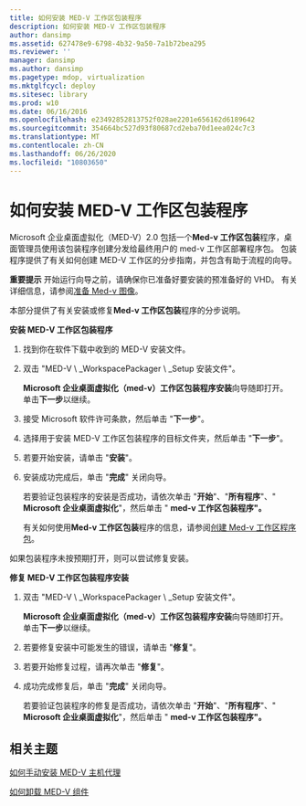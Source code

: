 ```yaml
---
title: 如何安装 MED-V 工作区包装程序
description: 如何安装 MED-V 工作区包装程序
author: dansimp
ms.assetid: 627478e9-6798-4b32-9a50-7a1b72bea295
ms.reviewer: ''
manager: dansimp
ms.author: dansimp
ms.pagetype: mdop, virtualization
ms.mktglfcycl: deploy
ms.sitesec: library
ms.prod: w10
ms.date: 06/16/2016
ms.openlocfilehash: e23492852813752f028ae2201e656162d6189642
ms.sourcegitcommit: 354664bc527d93f80687cd2eba70d1eea024c7c3
ms.translationtype: MT
ms.contentlocale: zh-CN
ms.lasthandoff: 06/26/2020
ms.locfileid: "10803650"
---
```

# 如何安装 MED-V 工作区包装程序


Microsoft 企业桌面虚拟化（MED-V）2.0 包括一个**Med-v 工作区包装**程序，桌面管理员使用该包装程序创建分发给最终用户的 med-v 工作区部署程序包。 包装程序提供了有关如何创建 MED-V 工作区的分步指南，并包含有助于流程的向导。

**重要提示** 开始运行向导之前，请确保你已准备好要安装的预准备好的 VHD。 有关详细信息，请参阅[准备 Med-v 图像](prepare-a-med-v-image.md)。

 

本部分提供了有关安装或修复**Med-v 工作区包装**程序的分步说明。

**安装 MED-V 工作区包装程序**

1.  找到你在软件下载中收到的 MED-V 安装文件。

2.  双击 "MED-V \ _WorkspacePackager \ _Setup 安装文件"。

    **Microsoft 企业桌面虚拟化（med-v）工作区包装程序安装**向导随即打开。 单击**下一步**以继续。

3.  接受 Microsoft 软件许可条款，然后单击 "**下一步**"。

4.  选择用于安装 MED-V 工作区包装程序的目标文件夹，然后单击 "**下一步**"。

5.  若要开始安装，请单击 "**安装**"。

6.  安装成功完成后，单击 "**完成**" 关闭向导。

    若要验证包装程序的安装是否成功，请依次单击 "**开始**"、"**所有程序**"、" **Microsoft 企业桌面虚拟化**"，然后单击 " **med-v 工作区包装程序"。**

    有关如何使用**Med-v 工作区包装**程序的信息，请参阅[创建 Med-v 工作区程序包](create-a-med-v-workspace-package.md)。

如果包装程序未按预期打开，则可以尝试修复安装。

**修复 MED-V 工作区包装程序安装**

1.  双击 "MED-V \ _WorkspacePackager \ _Setup 安装文件"。

    **Microsoft 企业桌面虚拟化（med-v）工作区包装程序安装**向导随即打开。 单击**下一步**以继续。

2.  若要修复安装中可能发生的错误，请单击 "**修复**"。

3.  若要开始修复过程，请再次单击 "**修复**"。

4.  成功完成修复后，单击 "**完成**" 关闭向导。

    若要验证包装程序的修复是否成功，请依次单击 "**开始**"、"**所有程序**"、" **Microsoft 企业桌面虚拟化**"，然后单击 " **med-v 工作区包装程序"。**

## 相关主题


[如何手动安装 MED-V 主机代理](how-to-manually-install-the-med-v-host-agent.md)

[如何卸载 MED-V 组件](how-to-uninstall-the-med-v-components.md)

 

 





